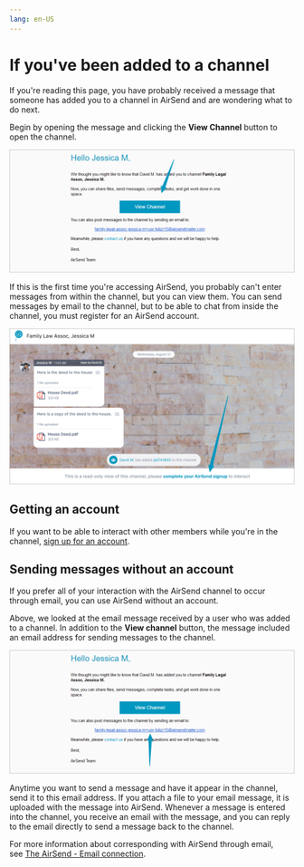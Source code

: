 ```yaml
---
lang: en-US
---
```


# If you've been added to a channel

If you're reading this page, you have probably received a message that someone has added you to a channel in AirSend and are wondering what to do next.  

  
Begin by opening the message and clicking the **View Channel** button to open the channel.

![](../assets/channels/if-youve-been-added-to-a-channel/as-view-channel-a.png)

  
If this is the first time you're accessing AirSend, you probably can't enter messages from within the channel, but you can view them. You can send messages by email to the channel, but to be able to chat from inside the channel, you must register for an AirSend account.

![](../assets/channels/if-youve-been-added-to-a-channel/as-view-channel.png)

## Getting an account

If you want to be able to interact with other members while you're in the channel, [sign up for an account](/account/setting-up-an-airsend-account).

## Sending messages without an account

If you prefer all of your interaction with the AirSend channel to occur through email, you can use AirSend without an account. 

Above, we looked at the email message received by a user who was added to a channel. In addition to the **View channel** button, the message included an email address for sending messages to the channel. 

![](../assets/channels/if-youve-been-added-to-a-channel/as-view-channel-b.png)

Anytime you want to send a message and have it appear in the channel, send it to this email address. If you attach a file to your email message, it is uploaded with the message into AirSend. Whenever a message is entered into the channel, you receive an email with the message, and you can reply to the email directly to send a message back to the channel.

For more information about corresponding with AirSend through email, see [The AirSend - Email connection](/email).
